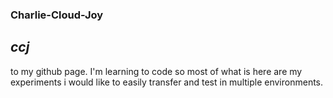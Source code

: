 ### Charlie-Cloud-Joy  
_ccj_  
---
to my github page. I'm learning to code so most of what is here are my experiments i would like to easily transfer and test in multiple environments.

<!---
charlie-cloud-joy/charlie-cloud-joy is a ✨ special ✨ repository because its `README.md` (this file) appears on your GitHub profile.
You can click the Preview link to take a look at your changes.
--->
